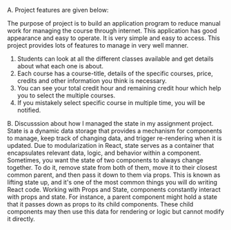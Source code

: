 A.  Project features are given below:

The purpose of project is to build an application program to reduce manual work for managing the course through internet. This application has good appearance and 
easy to operate. It is very simple and easy to access. This project provides lots of features to manage in very well manner.
1. Students can look at all the different classes available and get details about what each one is about.
2. Each course has a course-title, details of the specific courses, price, credits and other information you think is necessary.
3. You can see your total credit hour and remaining credit hour which help you to select the multiple courses.
4. If you mistakely select specific course in multiple time, you will be notified.


B.  Discusssion about how I managed the state in my assignment project.
State is a dynamic data storage that provides a mechanism for components to manage, keep track of changing data, and trigger re-rendering when it is updated. Due to 
modularization in React, state serves as a container that encapsulates relevant data, logic, and behavior within a component.
Sometimes, you want the state of two components to always change together. To do it, remove state from both of them, move it to their closest common parent, and 
then pass it down to them via props. This is known as lifting state up, and it's one of the most common things you will do writing React code.
Working with Props and State, components constantly interact with props and state. For instance, a parent component might hold a state that it passes down as props 
to its child components. These child components may then use this data for rendering or logic but cannot modify it directly.
